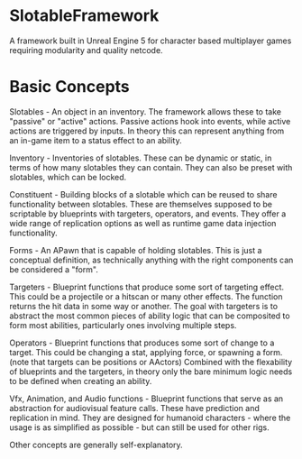 # SlotableFramework
A framework built in Unreal Engine 5 for character based multiplayer games requiring modularity and quality netcode.

# Basic Concepts

Slotables - An object in an inventory. The framework allows these to take "passive" or "active" actions. Passive actions hook into events, while active actions are triggered by inputs. In theory this can represent anything from an in-game item to a status effect to an ability.

Inventory - Inventories of slotables. These can be dynamic or static, in terms of how many slotables they can contain. They can also be preset with slotables, which can be locked.

Constituent - Building blocks of a slotable which can be reused to share functionality between slotables. These are themselves supposed to be scriptable by blueprints with targeters, operators, and events. They offer a wide range of replication options as well as runtime game data injection functionality.

Forms - An APawn that is capable of holding slotables. This is just a conceptual definition, as technically anything with the right components can be considered a "form".

Targeters - Blueprint functions that produce some sort of targeting effect. This could be a projectile or a hitscan or many other effects. The function returns the hit data in some way or another. The goal with targeters is to abstract the most common pieces of ability logic that can be composited to form most abilities, particularly ones involving multiple steps.

Operators - Blueprint functions that produces some sort of change to a target. This could be changing a stat, applying force, or spawning a form. (note that targets can be positions or AActors) Combined with the flexability of blueprints and the targeters, in theory only the bare minimum logic needs to be defined when creating an ability.

Vfx, Animation, and Audio functions - Blueprint functions that serve as an abstraction for audiovisual feature calls. These have prediction and replication in mind. They are designed for humanoid characters - where the usage is as simplified as possible - but can still be used for other rigs.

Other concepts are generally self-explanatory.
